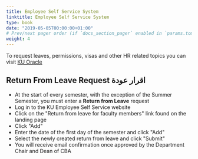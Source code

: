 ```yaml
---
title: Employee Self Service System 
linktitle: Employee Self Service System 
type: book
date: "2019-05-05T00:00:00+01:00"
# Prev/next pager order (if `docs_section_pager` enabled in `params.toml`)
weight: 4
---
```


To request leaves, permissions, visas and other HR related topics you can visit [KU Oracle](https://e.ku.edu.kw) 

## Return From Leave Request اقرار عودة

* At the start of every semester, with the exception of the Summer Semester, you must enter a **Return from Leave** request
* Log in to the KU Employee Self Service website
* Click on the "Return from leave for faculty members" link found on the landing page
* Click "Add"
* Enter the date of the first day of the semester and click "Add"
* Select the newly created return from leave and click "Submit"
* You will receive email confirmation once approved by the Department Chair and Dean of CBA
